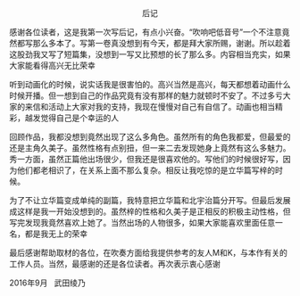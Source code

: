 <p align="center">后记</p>

感谢各位读者，这是我第一次写后记，有点小兴奋。“吹响吧低音号”一个不注意竟然都写那么多本了。写第一卷真没想到有今天，都是拜大家所赐，谢谢。所以趁着这股劲我又写了短篇集，没想到一写又比预想的长了那么多。内容相当充实，如果大家能看得高兴无比荣幸

听到动画化的时候，说实话我是很害怕的。高兴当然是高兴，每天都想着动画什么时候开播。但一想到自己的作品究竟有没有那样的魅力就顿时不安了。不过多亏大家的来信和活动上大家对我的支持，我现在慢慢对自己有自信了。动画也相当精彩，越发觉得自己是个幸运的人

回顾作品，我都没想到竟然出现了这么多角色。虽然所有的角色我都爱，但最爱的还是主角久美子。虽然性格有点别扭，但一来二去发现她身上竟然有这么多魅力。秀一方面，虽然正篇他出场很少，但我还是很喜欢他的。写他们的时候很好写，因为他们都老相识了，在关系上面不那么复杂。相反让我吃惊的是立华篇写梓的时候。

为了不让立华篇变成单纯的副篇，我特意把立华篇和北宇治篇分开写。但最后发展成这样是我一开始没想到的。虽然梓的性格和久美子是正相反的积极主动性格，但写完发现我竟然喜欢上她了。当然出场的人物很多，如果大家能喜欢里面任意一名，都是我无上的荣幸

最后感谢帮助取材的各位，在吹奏方面给我提供参考的友人M和K，与本作有关的工作人员。当然，最感谢的还是各位读者。再次表示衷心感谢

2016年9月   武田绫乃

